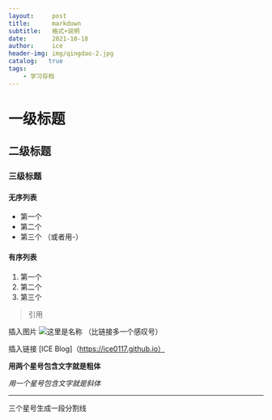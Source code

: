 ```yaml
---
layout:     post
title:      markdown
subtitle:   格式+说明
date:       2021-10-18
author:     ice
header-img: img/qingdao-2.jpg
catalog:   true
tags:
    - 学习存档
---
```



# 一级标题
## 二级标题
### 三级标题

#### 无序列表
* 第一个
* 第二个
* 第三个
（或者用-）

#### 有序列表
1. 第一个
2. 第二个
3. 第三个

> 引用

插入图片 ![这里是名称](这里需要URL地址)
（比链接多一个感叹号）

插入链接 [ICE Blog]（https://ice0117.github.io）

**用两个星号包含文字就是粗体**

*用一个星号包含文字就是斜体*

***
三个星号生成一段分割线
